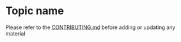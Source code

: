 Topic name
==========

Please refer to the [CONTRIBUTING.md](../CONTRIBUTING.md) before adding or updating any material
